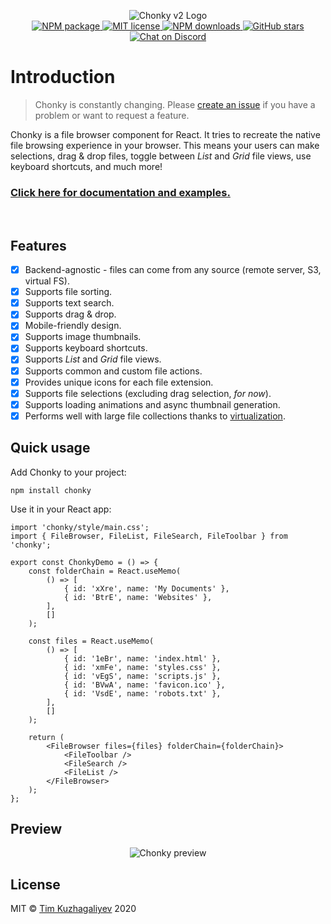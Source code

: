 <p align="center">
    <img src="https://chonky.io/chonky-logo-v2.png" alt="Chonky v2 Logo" />
    <br />
    <a href="https://www.npmjs.com/package/chonky">
        <img alt="NPM package" src="https://img.shields.io/npm/v/chonky.svg" />
    </a>
    <a href="https://tldrlegal.com/license/mit-license">
        <img alt="MIT license" src="https://img.shields.io/npm/l/chonky" />
    </a>
    <a href="https://www.npmjs.com/package/chonky">
        <img alt="NPM downloads" src="https://img.shields.io/npm/dt/chonky" />
    </a>
    <a href="https://github.com/TimboKZ/Chonky">
        <img
            alt="GitHub stars"
            src="https://img.shields.io/github/stars/TimboKZ/Chonky"
        />
    </a>
    <a href="https://discord.gg/4HJaFn9">
        <img
            alt="Chat on Discord"
            src="https://img.shields.io/discord/696033621986770957?label=Chat%20on%20Discord"
        />
    </a>
</p>

# Introduction

> Chonky is constantly changing. Please [create an issue](https://github.com/TimboKZ/Chonky/issues)
> if you have a problem or want to request a feature.

Chonky is a file browser component for React. It tries to recreate the native file
browsing experience in your browser. This means your users can make selections, drag
& drop files, toggle between _List_ and _Grid_ file views, use keyboard shortcuts, and
much more!

### [Click here for documentation and examples.](https://chonky.io/)

<br />

## Features

-   [x] Backend-agnostic - files can come from any source (remote server, S3, virtual FS).
-   [x] Supports file sorting.
-   [x] Supports text search.
-   [x] Supports drag & drop.
-   [x] Mobile-friendly design.
-   [x] Supports image thumbnails.
-   [x] Supports keyboard shortcuts.
-   [x] Supports _List_ and _Grid_ file views.
-   [x] Supports common and custom file actions.
-   [x] Provides unique icons for each file extension.
-   [x] Supports file selections (excluding drag selection, _for now_).
-   [x] Supports loading animations and async thumbnail generation.
-   [x] Performs well with large file collections thanks to
        [virtualization](https://github.com/bvaughn/react-virtualized).

## Quick usage

Add Chonky to your project:

```shell
npm install chonky
```

Use it in your React app:

```tsx
import 'chonky/style/main.css';
import { FileBrowser, FileList, FileSearch, FileToolbar } from 'chonky';

export const ChonkyDemo = () => {
    const folderChain = React.useMemo(
        () => [
            { id: 'xXre', name: 'My Documents' },
            { id: 'BtrE', name: 'Websites' },
        ],
        []
    );

    const files = React.useMemo(
        () => [
            { id: '1eBr', name: 'index.html' },
            { id: 'xmFe', name: 'styles.css' },
            { id: 'vEgS', name: 'scripts.js' },
            { id: 'BVwA', name: 'favicon.ico' },
            { id: 'VsdE', name: 'robots.txt' },
        ],
        []
    );

    return (
        <FileBrowser files={files} folderChain={folderChain}>
            <FileToolbar />
            <FileSearch />
            <FileList />
        </FileBrowser>
    );
};
```

## Preview

<p align="center">
  <img src="https://timbokz.github.io/Chonky/1.x/Chonky_preview.gif" alt="Chonky preview">
</p>

## License

MIT © [Tim Kuzhagaliyev](https://github.com/TimboKZ) 2020

